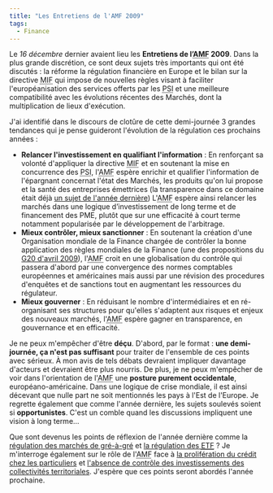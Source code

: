 ```yaml
---
title: "Les Entretiens de l'AMF 2009"
tags:
  - Finance
---
```


Le _16 décembre_ dernier avaient lieu les **Entretiens de l’<acronym title="Autorité des Marchés Financiers">AMF</acronym> 2009**. Dans la plus grande discrétion, ce sont deux sujets très importants qui ont été discutés&nbsp;: la réforme la régulation financière en Europe et le bilan sur la directive <acronym title="Marchés d'Instruments Financiers">MIF</acronym> qui impose de nouvelles règles visant à faciliter l'européanisation des services offerts par les <acronym title="Prestataires de Services d'Investissement">PSI</acronym> et une meilleure compatibilité avec les évolutions récentes des Marchés, dont la multiplication de lieux d'exécution.

<!-- more -->

J'ai identifié dans le discours de clotûre de cette demi-journée 3 grandes tendances qui je pense guideront l'évolution de la régulation ces prochains années&nbsp;:

*   **Relancer l'investissement en qualifiant l'information**&nbsp;: En renforçant sa volonté d'appliquer la directive <acronym title="Marchés d'Instruments Financiers">MIF</acronym> et en soutenant la mise en concurrence des <acronym title="Prestataires de Services d'Investissement">PSI</acronym>, l'<acronym title="Autorité des Marchés Financiers">AMF</acronym> espère enrichir et qualifier l'information de l'épargnant concernat l'état des Marchés, les produits qu'on lui propose et la santé des entreprises émettrices (la transparence dans ce domaine était déjà [un sujet de l'année dernière](/2008/12/les-entretiens-de-lamf-2008-33-suivi-du-controle-dans-les-societes-cotees/)) L'<acronym title="Autorité des Marchés Financiers">AMF</acronym> espère ainsi relancer les marchés dans une logique d’investissement de long terme et de financement des PME, plutôt que sur une efficacité à court terme notamment popularisée par le développement de l'arbitrage.
*   **Mieux contrôler, mieux sanctionner**&nbsp;: En soutenant la création d'une Organisation mondiale de la Finance chargée de contrôler la bonne application des règles mondiales de la Finance (une des propositions du [G20 d'avril 2009](/2009/04/g20-et-regulation/)), l'<acronym title="Autorité des Marchés Financiers">AMF</acronym> croit en une globalisation du contrôle qui passera d'abord par une convergence des normes comptables européennes et américaines mais aussi par une révision des procedures d'enquêtes et de sanctions tout en augmentant les ressources du régulateur.
*   **Mieux gouverner**&nbsp;: En réduisant le nombre d'intermédiaires et en ré-organisant ses structures pour qu'elles s'adaptent aux risques et enjeux des nouveaux marchés, l'<acronym title="Autorité des Marchés Financiers">AMF</acronym> espère gagner en transparence, en gouvernance et en efficacité.

Je ne peux m'empêcher d'être **déçu**. D'abord, par le format&nbsp;: **une demi-journée, ça n'est pas suffisant** pour traiter de l'ensemble de ces points avec sérieux. À mon avis de tels débats devraient impliquer davantage d'acteurs et devraient être plus nourris. De plus, je ne peux m'empêcher de voir dans l'orientation de l'<acronym title="Autorité des Marchés Financiers">AMF</acronym> une **posture purement occidentale**, européano-américaine. Dans une logique de crise mondiale, il est ainsi décevant que nulle part ne soit mentionnés les pays à l'Est de l'Europe. Je regrette également que comme l'année dernière, les sujets soulevés soient si **opportunistes**. C'est un comble quand les discussions impliquent une vision à long terme…

Que sont devenus les points de réflexion de l'année dernière comme la [régulation des marchés de gré-à-gré](/2008/12/les-entretiens-de-lamf-2008-23-regulation-des-produits-traites-de-gre-a-gre/) et [la régulation des <acronym title="Exchange Traded Fund">ETF</acronym>](/2008/11/les-entretiens-de-lamf-2008-13-regulation-de-la-gestion-dactifs/)&nbsp;? Je m'interroge également sur le rôle de l'<acronym title="Autorité des Marchés Financiers">AMF</acronym> face à [la prolifération du crédit chez les particuliers](/2009/05/lepidemie-continue/) et [l'absence de contrôle des investissements des collectivités territoriales](/2009/11/collectivite-qui-controle-les-investissements/). J'espère que ces points seront abordés l'année prochaine.
